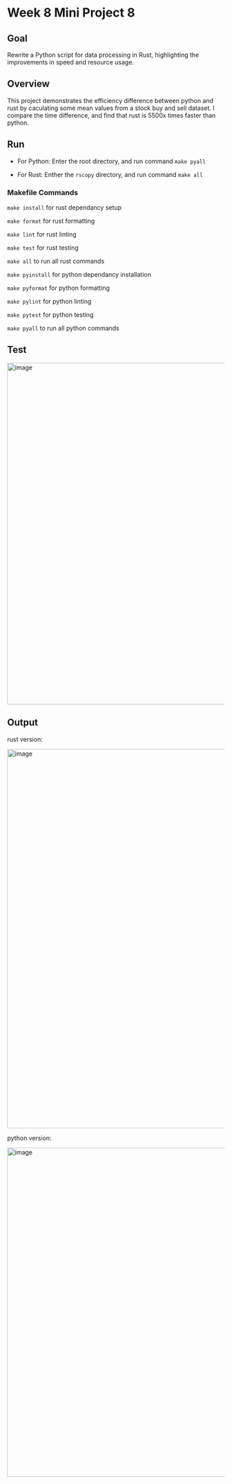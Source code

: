 # Week 8 Mini Project 8

## Goal
Rewrite a Python script for data processing in Rust, highlighting the improvements in speed and resource usage.

## Overview
This project demonstrates the efficiency difference between python and rust by caculating some mean values from a stock buy and sell dataset. I compare the time difference, and find that rust is 5500x times faster than python.  


## Run
 * For Python:
    Enter the root directory, and run command `make pyall`
   
* For Rust:
    Enther the `rscopy` directory, and run command `make all`

### Makefile Commands 
`make install` for rust dependancy setup

`make format` for rust formatting 

`make lint` for rust linting

`make test` for rust testing

`make all` to run all rust commands

`make pyinstall` for python dependancy installation

`make pyformat` for python formatting 

`make pylint` for python linting

`make pytest` for python testing

`make pyall` to run all python commands

## Test

<img width="790" alt="image" src="https://github.com/nogibjj/IDS706_miniproject8_Mutian/assets/108935314/0fcfb127-1f76-4ce5-a920-bd4ed155ef80">


## Output

rust version:

<img width="877" alt="image" src="https://github.com/nogibjj/IDS706_miniproject8_Mutian/assets/108935314/37f507f5-1e36-414c-92a2-4d0cfb06a90f">



python version:

 <img width="761" alt="image" src="https://github.com/nogibjj/IDS706_miniproject8_Mutian/assets/108935314/c387a4b6-5c42-4fc2-91c6-e97d70f75b3a">

